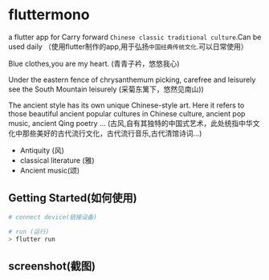 # fluttermono

a flutter app for Carry forward `Chinese classic traditional culture`.Can be used daily
（使用flutter制作的app,用于弘扬`中国经典传统文化`.可以日常使用）

Blue clothes,you are my heart.
(青青子衿，悠悠我心)

Under the eastern fence of chrysanthemum picking, carefree and leisurely see the South Mountain leisurely
(采菊东篱下，悠然见南山))

The ancient style has its own unique Chinese-style art. Here it refers to those beautiful ancient popular cultures in Chinese culture, ancient pop music, ancient Qing poetry ...
(古风,自有其独特的中国式艺术，此处统指中华文化中那些美好的古代流行文化，古代流行音乐,古代清馆诗词...)

- Antiquity (风)
- classical literature (雅)
- Ancient music(颂)

## Getting Started(如何使用)

```bash
# connect device(链接设备)

# run (运行)
> flutter run

```

## screenshot(截图)
